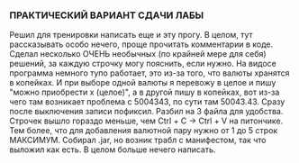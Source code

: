 ### ПРАКТИЧЕСКИЙ ВАРИАНТ СДАЧИ ЛАБЫ
Решил для тренировки написать еще и эту прогу. В целом, тут рассказывать особо нечего, проще прочитать комментарии в коде. Сделал несколько ОЧЕНЬ необычных (по крайней мере для себя) решений, за каждую строчку могу пояснить, если нужно.
На видосе программа немного тупо работает, это из-за того, что валюты хранятся в копейках. И при выборе одной валюты я перевожу в целое и пишу "можно приобрести х (целое)", а в другой пишу в копейках, вот из-за чего там возникает проблема с 5004343,
по сути там 50043.43. Сразу после выключения записи пофиксил. Разбил на 3 файла для удобства. Строчек вышло гораздо меньше, чем Ctrl + C -> Ctrl + V на питончике. Тем более, что для добавления валютной пару нужно от 1 до 5 строк МАКСИМУМ. Собирал .jar, но возник трабл с манифестом, так что выложил как есть.
В целом больше нечего написать. 
